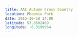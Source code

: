 ```yaml
---
title: AAI Autumn Cross Country
location: Phoenix Park
date: 2015-10-18 14:00
latitude: 53.3502469
longitude: -6.3199964
---
```

